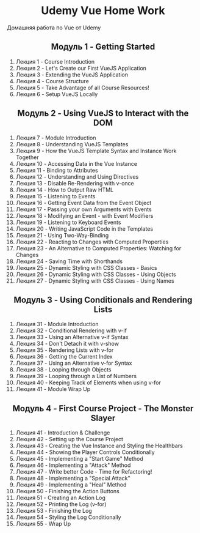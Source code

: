 <h1 align="center">Udemy Vue Home Work</h1>

Домашняя работа по Vue от Udemy

<h2 align="center">Модуль 1 - Getting Started</h2>

1. Лекция 1 - Course Introduction
2. Лекция 2 - Let's Create our First VueJS Application
3. Лекция 3 - Extending the VueJS Application
4. Лекция 4 - Course Structure
5. Лекция 5 - Take Advantage of all Course Resources!
6. Лекция 6 - Setup VueJS Locally

<h2 align="center">Модуль 2 - Using VueJS to Interact with the DOM</h2>

1. Лекция 7 - Module Introduction
2. Лекция 8 - Understanding VueJS Templates
3. Лекция 9 - How the VueJS Template Syntax and Instance Work Together
4. Лекция 10 - Accessing Data in the Vue Instance
5. Лекция 11 - Binding to Attributes
6. Лекция 12 - Understanding and Using Directives
7. Лекция 13 - Disable Re-Rendering with v-once
8. Лекция 14 - How to Output Raw HTML
9. Лекция 15 - Listening to Events
10. Лекция 16 - Getting Event Data from the Event Object
11. Лекция 17 - Passing your own Arguments with Events
12. Лекция 18 - Modifying an Event - with Event Modifiers
13. Лекция 19 - Listening to Keyboard Events
14. Лекция 20 - Writing JavaScript Code in the Templates
15. Лекция 21 - Using Two-Way-Binding
16. Лекция 22 - Reacting to Changes with Computed Properties
17. Лекция 23 - An Alternative to Computed Properties: Watching for Changes
18. Лекция 24 - Saving Time with Shorthands
19. Лекция 25 - Dynamic Styling with CSS Classes - Basics
20. Лекция 26 - Dynamic Styling with CSS Classes - Using Objects
21. Лекция 27 - Dynamic Styling with CSS Classes - Using Names

<h2 align="center">Модуль 3 - Using Conditionals and Rendering Lists</h2>

1. Лекция 31 - Module Introduction
2. Лекция 32 - Conditional Rendering with v-if
3. Лекция 33 - Using an Alternative v-if Syntax
4. Лекция 34 - Don't Detach it with v-show
5. Лекция 35 - Rendering Lists with v-for
6. Лекция 36 - Getting the Current Index
7. Лекция 37 - Using an Alternative v-for Syntax
8. Лекция 38 - Looping through Objects
9. Лекция 39 - Looping through a List of Numbers
10. Лекция 40 - Keeping Track of Elements when using v-for
11. Лекция 41 - Module Wrap Up

<h2 align="center">Модуль 4 - First Course Project - The Monster Slayer</h2>

1. Лекция 41 - Introduction & Challenge
2. Лекция 42 - Setting up the Course Project
3. Лекция 43 - Creating the Vue Instance and Styling the Healthbars
4. Лекция 44 - Showing the Player Controls Conditionally
5. Лекция 45 - Implementing a "Start Game" Method
6. Лекция 46 - Implementing a "Attack" Method
7. Лекция 47 - Write better Code - Time for Refactoring!
8. Лекция 48 - Implementing a "Special Attack"
9. Лекция 49 - Implementing a "Heal" Method
10. Лекция 50 - Finishing the Action Buttons
11. Лекция 51 - Creating an Action Log
12. Лекция 52 - Printing the Log (v-for)
13. Лекция 53 - Finishing the Log
14. Лекция 54 - Styling the Log Conditionally
15. Лекция 55 - Wrap Up
